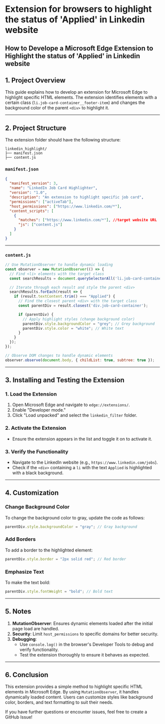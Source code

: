 # Extension for browsers to highlight the status of 'Applied' in Linkedin website

## How to Develope a Microsoft Edge Extension to Highlight the status of 'Applied' in Linkedin website

## 1. Project Overview
This guide explains how to develop an extension for Microsoft Edge to highlight specific HTML elements. The extension identifies elements with a certain class (`li.job-card-container__footer-item`) and changes the background color of the parent `<div>` to highlight it.

---

## 2. Project Structure
The extension folder should have the following structure:

```
linkedin_highlight/
├── manifest.json
├── content.js
```

### `manifest.json`

```json
{
  "manifest_version": 3,
  "name": "LinkedIn Job Card Highlighter",
  "version": "1.0",
  "description": "An extension to highlight specific job card",
  "permissions": ["activeTab"],
  "host_permissions": ["https://www.linkedin.com/*"],
  "content_scripts": [
    {
      "matches": ["https://www.linkedin.com/*"], //target website URL
      "js": ["content.js"]
    }
  ]
}
```

---

### `content.js`

```javascript
// Use MutationObserver to handle dynamic loading
const observer = new MutationObserver(() => {
  // Find <li> elements with the target class
  const searchResults = document.querySelectorAll('li.job-card-container__footer-item');

  // Iterate through each result and style the parent <div>
  searchResults.forEach(result => {
    if (result.textContent.trim() === "Applied") {
      // Find the closest parent <div> with the target class
      const parentDiv = result.closest('div.job-card-container');

      if (parentDiv) {
        // Apply highlight styles (change background color)
        parentDiv.style.backgroundColor = "grey"; // Grey background
        parentDiv.style.color = "white"; // White text
      }
    }
  });
});

// Observe DOM changes to handle dynamic elements
observer.observe(document.body, { childList: true, subtree: true });
```

---

## 3. Installing and Testing the Extension

### 1. **Load the Extension**
1. Open Microsoft Edge and navigate to `edge://extensions/`.
2. Enable "Developer mode."
3. Click "Load unpacked" and select the `linkedin_filter` folder.

### 2. **Activate the Extension**
- Ensure the extension appears in the list and toggle it on to activate it.

### 3. **Verify the Functionality**
- Navigate to the LinkedIn website (e.g., `https://www.linkedin.com/jobs`).
- Check if the `<div>` containing a `li` with the text `Applied` is highlighted with a black background.
  
---

## 4. Customization
### Change Background Color
To change the background color to gray, update the code as follows:

```javascript
parentDiv.style.backgroundColor = "gray"; // Gray background
```

### Add Borders
To add a border to the highlighted element:

```javascript
parentDiv.style.border = "2px solid red"; // Red border
```

### Emphasize Text
To make the text bold:

```javascript
parentDiv.style.fontWeight = "bold"; // Bold text
```

---

## 5. Notes
1. **MutationObserver**: Ensures dynamic elements loaded after the initial page load are handled.
2. **Security**: Limit `host_permissions` to specific domains for better security.
3. **Debugging**:
   - Use `console.log()` in the browser's Developer Tools to debug and verify functionality.
   - Test the extension thoroughly to ensure it behaves as expected.

---

## 6. Conclusion
This extension provides a simple method to highlight specific HTML elements in Microsoft Edge. By using `MutationObserver`, it handles dynamically loaded content. Users can customize styles like background color, borders, and text formatting to suit their needs.

If you have further questions or encounter issues, feel free to create a GitHub Issue!
